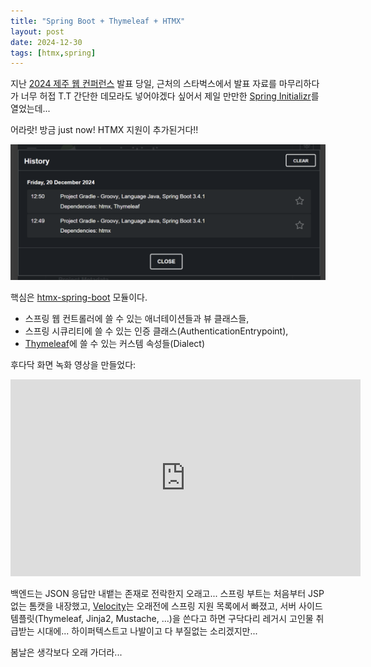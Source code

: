 ```yaml
---
title: "Spring Boot + Thymeleaf + HTMX"
layout: post
date: 2024-12-30
tags: [htmx,spring]
---
```


지난 [2024 제주 웹 컨퍼런스](https://jejuweb.kr/) 발표 당일,
근처의 스타벅스에서 발표 자료를 마무리하다가
너무 허접 T.T 간단한 데모라도 넣어야겠다 싶어서
제일 만만한 [Spring Initializr](https://start.spring.io/#!type=gradle-project&language=java&platformVersion=3.4.1&packaging=jar&jvmVersion=17&groupId=com.example&artifactId=demo&name=demo&description=Demo%20project%20for%20Spring%20Boot&packageName=com.example.demo&dependencies=htmx)를 열었는데...

어라랏! 방금 just now! HTMX 지원이 추가된거다!!

![](/files/htmx-spring-boot.png)

핵심은 [htmx-spring-boot](https://github.com/wimdeblauwe/htmx-spring-boot/) 모듈이다.

- 스프링 웹 컨트롤러에 쓸 수 있는 애너테이션들과 뷰 클래스들,
- 스프링 시큐리티에 쓸 수 있는 인증 클래스(AuthenticationEntrypoint),
- [Thymeleaf](https://www.thymeleaf.org/)에 쓸 수 있는 커스템 속성들(Dialect)

후다닥 화면 녹화 영상을 만들었다:

<iframe width="560" height="315" src="https://www.youtube.com/embed/RxkdfzCWyYI?si=SGJV1KMQ00jBxrGI" title="YouTube video player" frameborder="0" allow="accelerometer; autoplay; clipboard-write; encrypted-media; gyroscope; picture-in-picture; web-share" referrerpolicy="strict-origin-when-cross-origin" allowfullscreen></iframe>

백엔드는 JSON 응답만 내뱉는 존재로 전락한지 오래고...
스프링 부트는 처음부터 JSP 없는 톰캣을 내장했고,
[Velocity](https://velocity.apache.org/)는 오래전에 스프링 지원 목록에서 빠졌고,
서버 사이드 템플릿(Thymeleaf, Jinja2, Mustache, ...)을 쓴다고 하면 구닥다리 레거시 고인물 취급받는 시대에...
하이퍼텍스트고 나발이고 다 부질없는 소리겠지만...

봄날은 생각보다 오래 가더라... 